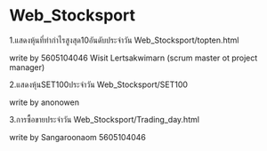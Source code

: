 # Web_Stocksport

1.แสดงหุ้นที่ทำกำไรสูงสุด10อันดับประจำวัน
Web_Stocksport/topten.html  

  write by 5605104046 Wisit Lertsakwimarn (scrum master ot project manager)

2.แสดงหุ้นSET100ประจำวัน
Web_Stocksport/SET100

  write by anonowen 

3.การซื้อขายประจำวัน 
Web_Stocksport/Trading_day.html 

  write by Sangaroonaom 5605104046

